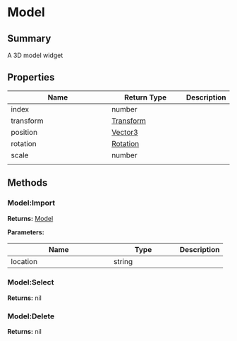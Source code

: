 
# Model

## Summary

A 3D model widget


## Properties

<table>
<thead><tr><th width="225">Name</th><th width="160">Return Type</th><th>Description</th></tr></thead>
<tbody>
<tr><td>index</td><td>number</td><td></td></tr>
<tr><td>transform</td><td><a href="transform.md">Transform</a></td><td></td></tr>
<tr><td>position</td><td><a href="vector3.md">Vector3</a></td><td></td></tr>
<tr><td>rotation</td><td><a href="rotation.md">Rotation</a></td><td></td></tr>
<tr><td>scale</td><td>number</td><td></td></tr>
<tr><td></td><td></td><td></td></tr></tbody></table>




## Methods


### Model:Import



**Returns:** <a href="model.md">Model</a>


**Parameters:**

<table data-full-width="false">
<thead><tr><th width="217">Name</th><th width="134">Type</th><th>Description</th></tr></thead>
<tbody><tr><td>location</td><td>string</td><td></td></tr></tbody></table>






### Model:Select



**Returns:** nil






### Model:Delete



**Returns:** nil






